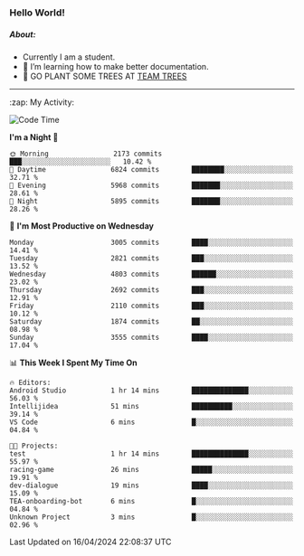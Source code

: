 ### Hello World!

##### About:
- Currently I am a student.
- 🌱 I’m learning how to make better documentation.
- 🌱 GO PLANT SOME TREES AT [TEAM TREES](https://teamtrees.org/)

---
  <summary>:zap: My Activity:</summary>
  
<!--START_SECTION:waka-->
![Code Time](http://img.shields.io/badge/Code%20Time-1%2C315%20hrs%2024%20mins-blue)

**I'm a Night 🦉** 

```text
🌞 Morning                2173 commits        ███░░░░░░░░░░░░░░░░░░░░░░   10.42 % 
🌆 Daytime                6824 commits        ████████░░░░░░░░░░░░░░░░░   32.71 % 
🌃 Evening                5968 commits        ███████░░░░░░░░░░░░░░░░░░   28.61 % 
🌙 Night                  5895 commits        ███████░░░░░░░░░░░░░░░░░░   28.26 % 
```
📅 **I'm Most Productive on Wednesday** 

```text
Monday                   3005 commits        ████░░░░░░░░░░░░░░░░░░░░░   14.41 % 
Tuesday                  2821 commits        ███░░░░░░░░░░░░░░░░░░░░░░   13.52 % 
Wednesday                4803 commits        ██████░░░░░░░░░░░░░░░░░░░   23.02 % 
Thursday                 2692 commits        ███░░░░░░░░░░░░░░░░░░░░░░   12.91 % 
Friday                   2110 commits        ███░░░░░░░░░░░░░░░░░░░░░░   10.12 % 
Saturday                 1874 commits        ██░░░░░░░░░░░░░░░░░░░░░░░   08.98 % 
Sunday                   3555 commits        ████░░░░░░░░░░░░░░░░░░░░░   17.04 % 
```


📊 **This Week I Spent My Time On** 

```text
🔥 Editors: 
Android Studio           1 hr 14 mins        ██████████████░░░░░░░░░░░   56.03 % 
Intellijidea             51 mins             ██████████░░░░░░░░░░░░░░░   39.14 % 
VS Code                  6 mins              █░░░░░░░░░░░░░░░░░░░░░░░░   04.84 % 

🐱‍💻 Projects: 
test                     1 hr 14 mins        ██████████████░░░░░░░░░░░   55.97 % 
racing-game              26 mins             █████░░░░░░░░░░░░░░░░░░░░   19.91 % 
dev-dialogue             19 mins             ████░░░░░░░░░░░░░░░░░░░░░   15.09 % 
TEA-onboarding-bot       6 mins              █░░░░░░░░░░░░░░░░░░░░░░░░   04.84 % 
Unknown Project          3 mins              █░░░░░░░░░░░░░░░░░░░░░░░░   02.96 % 
```


 Last Updated on 16/04/2024 22:08:37 UTC
<!--END_SECTION:waka-->
